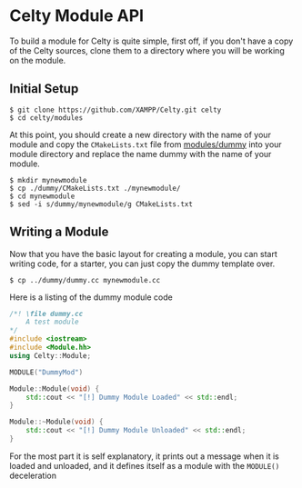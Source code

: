 # Celty Module API
To build a module for Celty is quite simple, first off, if you don't have a copy of the Celty sources, clone them to a directory where you will be working on the module.

## Initial Setup

```
$ git clone https://github.com/XAMPP/Celty.git celty
$ cd celty/modules
```

At this point, you should create a new directory with the name of your module and copy the `CMakeLists.txt` file from [modules/dummy](../modules/dummy) into your module directory and replace the name dummy with the name of your module.

```
$ mkdir mynewmodule
$ cp ./dummy/CMakeLists.txt ./mynewmodule/
$ cd mynewmodule
$ sed -i s/dummy/mynewmodule/g CMakeLists.txt
```

## Writing a Module
Now that you have the basic layout for creating a module, you can start writing code, for a starter, you can just copy the dummy template over.

```
$ cp ../dummy/dummy.cc mynewmodule.cc
```

Here is a listing of the dummy module code

```c++
/*! \file dummy.cc
	A test module
*/
#include <iostream>
#include <Module.hh>
using Celty::Module;

MODULE("DummyMod")

Module::Module(void) {
	std::cout << "[!] Dummy Module Loaded" << std::endl;
}

Module::~Module(void) {
	std::cout << "[!] Dummy Module Unloaded" << std::endl;
}
```

For the most part it is self explanatory, it prints out a message when it is loaded and unloaded, and it defines itself as a module with the `MODULE()` deceleration
